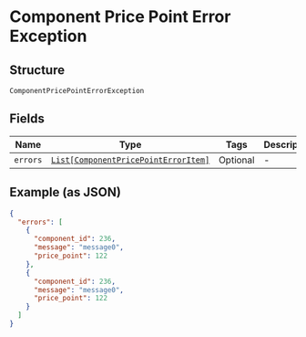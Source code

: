 
# Component Price Point Error Exception

## Structure

`ComponentPricePointErrorException`

## Fields

| Name | Type | Tags | Description |
|  --- | --- | --- | --- |
| `errors` | [`List[ComponentPricePointErrorItem]`](../../doc/models/component-price-point-error-item.md) | Optional | - |

## Example (as JSON)

```json
{
  "errors": [
    {
      "component_id": 236,
      "message": "message0",
      "price_point": 122
    },
    {
      "component_id": 236,
      "message": "message0",
      "price_point": 122
    }
  ]
}
```

